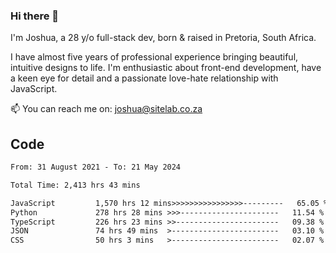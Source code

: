 ### Hi there 👋

I'm Joshua, a 28 y/o full-stack dev, born & raised in Pretoria, South Africa. 

I have almost five years of professional experience bringing beautiful, intuitive designs to life. I'm enthusiastic about front-end development, have a keen eye for detail and a passionate love-hate relationship with JavaScript.

📫 You can reach me on: joshua@sitelab.co.za

## **Code**

<!--START_SECTION:waka-->

```txt
From: 31 August 2021 - To: 21 May 2024

Total Time: 2,413 hrs 43 mins

JavaScript         1,570 hrs 12 mins>>>>>>>>>>>>>>>>---------   65.05 %
Python             278 hrs 28 mins >>>----------------------   11.54 %
TypeScript         226 hrs 23 mins >>-----------------------   09.38 %
JSON               74 hrs 49 mins  >------------------------   03.10 %
CSS                50 hrs 3 mins   >------------------------   02.07 %
```

<!--END_SECTION:waka-->
